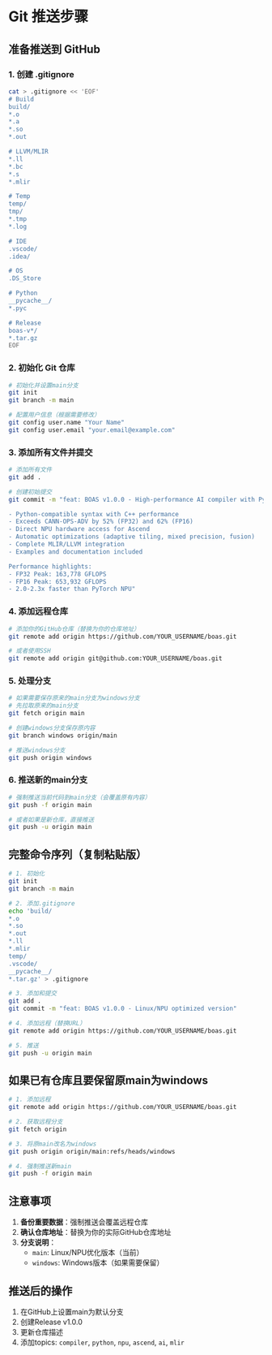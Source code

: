 # Git 推送步骤

## 准备推送到 GitHub

### 1. 创建 .gitignore
```bash
cat > .gitignore << 'EOF'
# Build
build/
*.o
*.a
*.so
*.out

# LLVM/MLIR
*.ll
*.bc
*.s
*.mlir

# Temp
temp/
tmp/
*.tmp
*.log

# IDE
.vscode/
.idea/

# OS
.DS_Store

# Python
__pycache__/
*.pyc

# Release
boas-v*/
*.tar.gz
EOF
```

### 2. 初始化 Git 仓库
```bash
# 初始化并设置main分支
git init
git branch -m main

# 配置用户信息（根据需要修改）
git config user.name "Your Name"
git config user.email "your.email@example.com"
```

### 3. 添加所有文件并提交
```bash
# 添加所有文件
git add .

# 创建初始提交
git commit -m "feat: BOAS v1.0.0 - High-performance AI compiler with Python syntax

- Python-compatible syntax with C++ performance
- Exceeds CANN-OPS-ADV by 52% (FP32) and 62% (FP16)
- Direct NPU hardware access for Ascend
- Automatic optimizations (adaptive tiling, mixed precision, fusion)
- Complete MLIR/LLVM integration
- Examples and documentation included

Performance highlights:
- FP32 Peak: 163,778 GFLOPS
- FP16 Peak: 653,932 GFLOPS
- 2.0-2.3x faster than PyTorch NPU"
```

### 4. 添加远程仓库
```bash
# 添加你的GitHub仓库（替换为你的仓库地址）
git remote add origin https://github.com/YOUR_USERNAME/boas.git

# 或者使用SSH
git remote add origin git@github.com:YOUR_USERNAME/boas.git
```

### 5. 处理分支
```bash
# 如果需要保存原来的main分支为windows分支
# 先拉取原来的main分支
git fetch origin main

# 创建windows分支保存原内容
git branch windows origin/main

# 推送windows分支
git push origin windows
```

### 6. 推送新的main分支
```bash
# 强制推送当前代码到main分支（会覆盖原有内容）
git push -f origin main

# 或者如果是新仓库，直接推送
git push -u origin main
```

## 完整命令序列（复制粘贴版）

```bash
# 1. 初始化
git init
git branch -m main

# 2. 添加.gitignore
echo 'build/
*.o
*.so
*.out
*.ll
*.mlir
temp/
.vscode/
__pycache__/
*.tar.gz' > .gitignore

# 3. 添加和提交
git add .
git commit -m "feat: BOAS v1.0.0 - Linux/NPU optimized version"

# 4. 添加远程（替换URL）
git remote add origin https://github.com/YOUR_USERNAME/boas.git

# 5. 推送
git push -u origin main
```

## 如果已有仓库且要保留原main为windows

```bash
# 1. 添加远程
git remote add origin https://github.com/YOUR_USERNAME/boas.git

# 2. 获取远程分支
git fetch origin

# 3. 将原main改名为windows
git push origin origin/main:refs/heads/windows

# 4. 强制推送新main
git push -f origin main
```

## 注意事项

1. **备份重要数据**：强制推送会覆盖远程仓库
2. **确认仓库地址**：替换为你的实际GitHub仓库地址
3. **分支说明**：
   - `main`: Linux/NPU优化版本（当前）
   - `windows`: Windows版本（如果需要保留）

## 推送后的操作

1. 在GitHub上设置main为默认分支
2. 创建Release v1.0.0
3. 更新仓库描述
4. 添加topics: `compiler`, `python`, `npu`, `ascend`, `ai`, `mlir`
